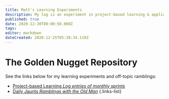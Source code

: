 ```yaml
---
title: Matt's Learning Experiments
description: My log is an experiment in project-based learning & application. I am currently interested in learning C# and Xamarin for cross-platform native mobile app development. I'm also interested in behavioral design & health optimization. 
published: true
date: 2020-12-30T00:00:56.060Z
tags: 
editor: markdown
dateCreated: 2020-12-25T05:38:34.119Z
---
```


# The Golden Nugget Repository

See the links below for my learning experiments and off-topic ramblings:

- [Project-based Learning *Log entries of monthly sprints*](https://www.supermemo.wiki/en/blogs/matt/newpage)
- [Daily Jaunts *Ramblings with the Old Man*](https://www.supermemo.wiki/en/blogs/matt/newpage2)
{.links-list}


